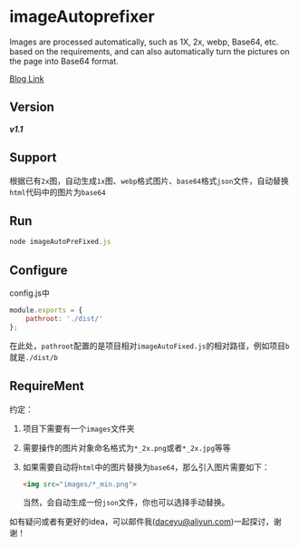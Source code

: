 # imageAutoprefixer
Images are processed automatically, such as 1X, 2x, webp, Base64, etc. based on the requirements, and can also automatically turn the pictures on the page into Base64 format.

[Blog Link](#)

## Version

___v1.1___

## Support

根据已有`2x`图，自动生成`1x`图、`webp`格式图片、`base64`格式`json`文件，自动替换`html`代码中的图片为`base64`

## Run

```javascript
node imageAutoPreFixed.js
```

## Configure

config.js中

```javascript
module.exports = {
    pathroot: './dist/'
};
```

在此处，`pathroot`配置的是项目相对`imageAutoFixed.js`的相对路径，例如项目`b`就是`./dist/b`

## RequireMent

约定：

1.  项目下需要有一个`images`文件夹

2.  需要操作的图片对象命名格式为`*_2x.png`或者`*_2x.jpg`等等

3.  如果需要自动将`html`中的图片替换为`base64`，那么引入图片需要如下：

    ```html
    <img src="images/*_min.png">
    ```

    当然，会自动生成一份`json`文件，你也可以选择手动替换。



如有疑问或者有更好的idea，可以邮件我(daceyu@aliyun.com)一起探讨，谢谢！

